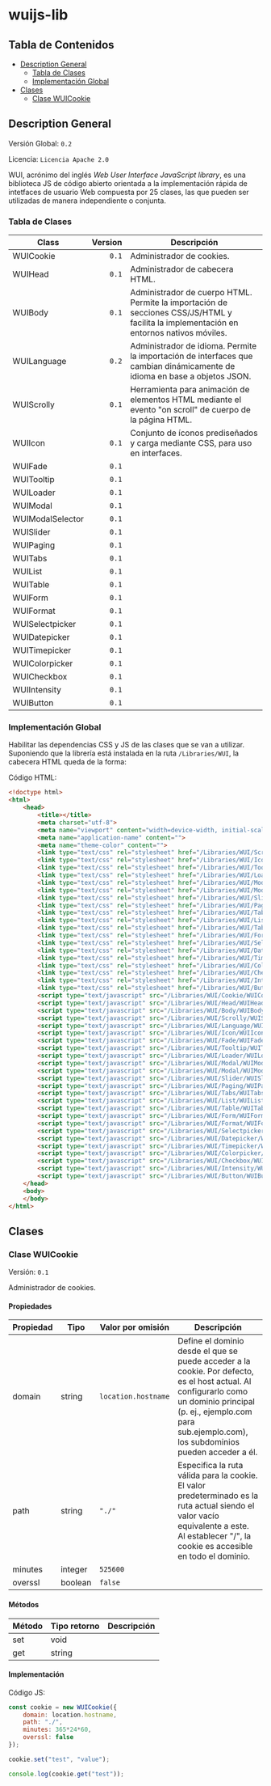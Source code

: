 # wuijs-lib

## Tabla de Contenidos

*   [Description General](#overview)
	*   [Tabla de Clases](#classes-table)
	*   [Implementación Global](#global-implementation)
*   [Clases](#classes)
	*   [Clase WUICookie](#class-wuiCookie)

<a name="overview"></a>

## Description General

Versión Global: `0.2`

Licencia: `Licencia Apache 2.0`

WUI, acrónimo del inglés *Web User Interface JavaScript library*, es una
biblioteca JS de código abierto orientada a la implementación rápida de
intetfaces de usuario Web compuesta por 25 clases, las que pueden ser
utilizadas de manera independiente o conjunta.

<a name="classes-table"></a>

### Tabla de Clases

| Class            | Version | Descripción |
| ---------------- | -------:| ----------- |
| WUICookie        | `0.1`   | Administrador de cookies. |
| WUIHead          | `0.1`   | Administrador de cabecera HTML. |
| WUIBody          | `0.1`   | Administrador de cuerpo HTML. Permite la importación de secciones CSS/JS/HTML y facilita la implementación en entornos nativos móviles. |
| WUILanguage      | `0.2`   | Administrador de idioma. Permite la importación de interfaces que cambian dinámicamente de idioma en base a objetos JSON. |
| WUIScrolly       | `0.1`   | Herramienta para animación de elementos HTML mediante el evento "on scroll" de cuerpo de la página HTML. |
| WUIIcon          | `0.1`   | Conjunto de íconos prediseñados y carga mediante CSS, para uso en interfaces. |
| WUIFade          | `0.1`   | 
| WUITooltip       | `0.1`   | 
| WUILoader        | `0.1`   | 
| WUIModal         | `0.1`   | 
| WUIModalSelector | `0.1`   | 
| WUISlider        | `0.1`   | 
| WUIPaging        | `0.1`   | 
| WUITabs          | `0.1`   | 
| WUIList          | `0.1`   | 
| WUITable         | `0.1`   | 
| WUIForm          | `0.1`   | 
| WUIFormat        | `0.1`   | 
| WUISelectpicker  | `0.1`   | 
| WUIDatepicker    | `0.1`   | 
| WUITimepicker    | `0.1`   | 
| WUIColorpicker   | `0.1`   | 
| WUICheckbox      | `0.1`   | 
| WUIIntensity     | `0.1`   | 
| WUIButton        | `0.1`   | 

### Implementación Global

Habilitar las dependencias CSS y JS de las clases que se van a utilizar.
Suponiendo que la librería está instalada en la ruta `/Libraries/WUI`, la
cabecera HTML queda de la forma:

Código HTML:

```html
<!doctype html>
<html>
	<head>
		<title></title>
		<meta charset="utf-8">
		<meta name="viewport" content="width=device-width, initial-scale=1, maximum-scale=1, viewport-fit=cover">
		<meta name="application-name" content="">
		<meta name="theme-color" content="">
		<link type="text/css" rel="stylesheet" href="/Libraries/WUI/Scrolly/WUIScrolly-0.1.css">
		<link type="text/css" rel="stylesheet" href="/Libraries/WUI/Icon/WUIIcon-0.1.css">
		<link type="text/css" rel="stylesheet" href="/Libraries/WUI/Tooltip/WUITooltip-0.1.css">
		<link type="text/css" rel="stylesheet" href="/Libraries/WUI/Loader/WUILoader-0.1.css">
		<link type="text/css" rel="stylesheet" href="/Libraries/WUI/Modal/WUIModal-0.1.css">
		<link type="text/css" rel="stylesheet" href="/Libraries/WUI/Modal/WUIModalSelect-0.1.css">
		<link type="text/css" rel="stylesheet" href="/Libraries/WUI/Slider/WUISlider-0.1.css">
		<link type="text/css" rel="stylesheet" href="/Libraries/WUI/Paging/WUIPaging-0.1.css">
		<link type="text/css" rel="stylesheet" href="/Libraries/WUI/Tabs/WUITabs-0.1.css">
		<link type="text/css" rel="stylesheet" href="/Libraries/WUI/List/WUIList-0.1.css">
		<link type="text/css" rel="stylesheet" href="/Libraries/WUI/Table/WUITable-0.1.css">
		<link type="text/css" rel="stylesheet" href="/Libraries/WUI/Form/WUIForm-0.1.css">
		<link type="text/css" rel="stylesheet" href="/Libraries/WUI/Selectpicker/WUISelectpicker-0.1.css">
		<link type="text/css" rel="stylesheet" href="/Libraries/WUI/Datepicker/WUIDatepicker-0.1.css">
		<link type="text/css" rel="stylesheet" href="/Libraries/WUI/Timepicker/WUITimepicker-0.1.css">
		<link type="text/css" rel="stylesheet" href="/Libraries/WUI/Colorpicker/WUIColorpicker-0.1.css">
		<link type="text/css" rel="stylesheet" href="/Libraries/WUI/Checkbox/WUICheckbox-0.1.css">
		<link type="text/css" rel="stylesheet" href="/Libraries/WUI/Intensity/WUIIntensity-0.1.css">
		<link type="text/css" rel="stylesheet" href="/Libraries/WUI/Button/WUIButton-0.1.css">
		<script type="text/javascript" src="/Libraries/WUI/Cookie/WUICookie-0.1.js"></script>
		<script type="text/javascript" src="/Libraries/WUI/Head/WUIHead-0.1.js"></script>
		<script type="text/javascript" src="/Libraries/WUI/Body/WUIBody-0.1.js"></script>
		<script type="text/javascript" src="/Libraries/WUI/Scrolly/WUIScrolly-0.1.js"></script>
		<script type="text/javascript" src="/Libraries/WUI/Language/WUILanguage-0.1.js"></script>
		<script type="text/javascript" src="/Libraries/WUI/Icon/WUIIcon-0.1.js"></script>
		<script type="text/javascript" src="/Libraries/WUI/Fade/WUIFade-0.1.js"></script>
		<script type="text/javascript" src="/Libraries/WUI/Tooltip/WUITooltip-0.1.js"></script>
		<script type="text/javascript" src="/Libraries/WUI/Loader/WUILoader-0.1.js"></script>
		<script type="text/javascript" src="/Libraries/WUI/Modal/WUIModal-0.1.js"></script>
		<script type="text/javascript" src="/Libraries/WUI/Modal/WUIModalSelect-0.1.js"></script>
		<script type="text/javascript" src="/Libraries/WUI/Slider/WUISlider-0.1.js"></script>
		<script type="text/javascript" src="/Libraries/WUI/Paging/WUIPaging-0.1.js"></script>
		<script type="text/javascript" src="/Libraries/WUI/Tabs/WUITabs-0.1.js"></script>
		<script type="text/javascript" src="/Libraries/WUI/List/WUIList-0.1.js"></script>
		<script type="text/javascript" src="/Libraries/WUI/Table/WUITable-0.1.js"></script>
		<script type="text/javascript" src="/Libraries/WUI/Form/WUIForm-0.1.js"></script>
		<script type="text/javascript" src="/Libraries/WUI/Format/WUIFormat-0.1.js"></script>
		<script type="text/javascript" src="/Libraries/WUI/Selectpicker/WUISelectpicker-0.1.js"></script>
		<script type="text/javascript" src="/Libraries/WUI/Datepicker/WUIDatepicker-0.1.js"></script>
		<script type="text/javascript" src="/Libraries/WUI/Timepicker/WUITimepicker-0.1.js"></script>
		<script type="text/javascript" src="/Libraries/WUI/Colorpicker/WUIColorpicker-0.1.js"></script>
		<script type="text/javascript" src="/Libraries/WUI/Checkbox/WUICheckbox-0.1.js"></script>
		<script type="text/javascript" src="/Libraries/WUI/Intensity/WUIIntensity-0.1.js"></script>
		<script type="text/javascript" src="/Libraries/WUI/Button/WUIButton-0.1.js"></script>
	</head>
	<body>
	</body>
</html>
```

## Clases

### Clase WUICookie

Versión: `0.1`

Administrador de cookies.

#### Propiedades

| Propiedad | Tipo    | Valor por omisión   | Descripción |
| --------- | ------- | ------------------- | ----------- |
| domain    | string  | `location.hostname` | Define el dominio desde el que se puede acceder a la cookie. Por defecto, es el host actual. Al configurarlo como un dominio principal (p. ej., ejemplo.com para sub.ejemplo.com), los subdominios pueden acceder a él. |
| path      | string  | `"./"`              | Especifica la ruta válida para la cookie. El valor predeterminado es la ruta actual siendo el valor vacío equivalente a este. Al establecer "/", la cookie es accesible en todo el dominio. |
| minutes   | integer | `525600`            | 
| overssl   | boolean | `false`             | 

#### Métodos

| Método    | Tipo retorno | Descripción |
| --------- | ------------ | ----------- |
| set       | void         | 
| get       | string       | 

#### Implementación

Código JS:

```js
const cookie = new WUICookie({
	domain: location.hostname,
	path: "./",
	minutes: 365*24*60,
	overssl: false
});

cookie.set("test", "value");

console.log(cookie.get("test"));
```
